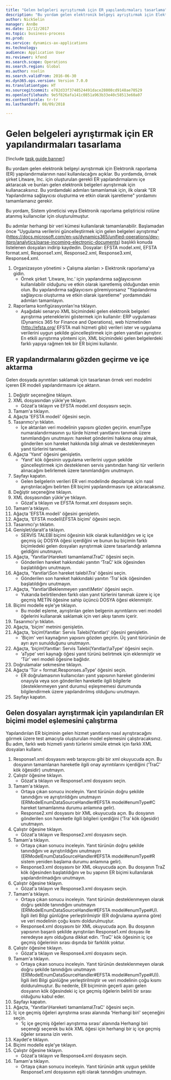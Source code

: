 ```yaml
--- 
title: "Gelen belgeleri ayrıştırmak için ER yapılandırmaları tasarlama"
description: "Bu yordam gelen elektronik belgeyi ayrıştırmak için Elektronik raporlama (ER) yapılandırmalarının nasıl kullanılacağını açıklar."
author: NickSelin
manager: AnnBe
ms.date: 12/12/2017
ms.topic: business-process
ms.prod: 
ms.service: dynamics-ax-applications
ms.technology: 
audience: Application User
ms.reviewer: kfend
ms.search.scope: Operations
ms.search.region: Global
ms.author: nselin
ms.search.validFrom: 2016-06-30
ms.dyn365.ops.version: Version 7.0.0
ms.translationtype: HT
ms.sourcegitcommit: e782d33f3748524491dace28008cd9148ae70529
ms.openlocfilehash: 9e5f826afa141c0851a963b33e40c58513e60a07
ms.contentlocale: tr-tr
ms.lasthandoff: 08/09/2018

---
```

# <a name="design-er-configurations-to-parse-incoming-documents"></a>Gelen belgeleri ayrıştırmak için ER yapılandırmaları tasarlama

[!include [task guide banner](../../includes/task-guide-banner.md)]

Bu yordam gelen elektronik belgeyi ayrıştırmak için Elektronik raporlama (ER) yapılandırmalarının nasıl kullanılacağını açıklar. Bu yordamda, örnek şirket Litware, Inc. için oluşturulan gerekli ER yapılandırmalarını içe aktaracak ve bunları gelen elektronik belgeleri ayrıştırmak için kullanacaksınız. Bu yordamdaki adımları tamamlamak için, ilk olarak "ER Yapılandırma sağlayıcısı oluşturma ve etkin olarak işaretleme" yordamını tamamlamanız gerekir.

Bu yordam, Sistem yöneticisi veya Elektronik raporlama geliştiricisi rolüne atanmış kullanıcılar için oluşturulmuştur. 

Bu adımlar herhangi bir veri kümesi kullanılarak tamamlanabilir. Başlamadan önce "Uygulama verilerini güncelleştirmek için gelen belgeleri ayrıştırma" (https://docs.microsoft.com/en-us/dynamics365/unified-operations/dev-itpro/analytics/parse-incoming-electronic-documents) başlıklı konuda listelenen dosyaları indirip kaydedin. Dosyalar: EFSTA model.xml, EFSTA format.xml, Response1.xml, Response2.xml, Response3.xml, Response4.xml.

1. Organizasyon yönetimi > Çalışma alanları > Elektronik raporlama'ya gidin.
    * Örnek şirket ‘Litware, Inc.’ için yapılandırma sağlayıcısının kullanılabilir olduğunu ve etkin olarak işaretlemiş olduğundan emin olun. Bu yapılandırma sağlayıcısını göremiyorsanız "Yapılandırma sağlayıcısı oluşturma ve etkin olarak işaretleme" yordamındaki adımları tamamlayın.  
2. Raporlama konfigürasyonları'na tıklayın.
    * Aşağıdaki senaryo XML biçimindeki gelen elektronik belgeleri ayrıştırma yeteneklerini göstermek için kullanılır: ERP uygulaması (Dynamics 365 for Finance and Operations), web hizmetinden (http://efsta.org/ EFSTA mali hizmeti gibi) verileri ister ve uygulama verilerini uygun şekilde güncelleştirmek için gelen yanıtları ayrıştırır. En etkili ayrıştırma yöntemi için, XML biçimindeki gelen belgelerdeki farklı yapıya rağmen tek bir ER biçimi kullanılır.   

## <a name="import-and-review-er-configurations"></a>ER yapılandırmalarını gözden geçirme ve içe aktarma
Gelen dosyada ayrıntıları saklamak için tasarlanan örnek veri modelini içeren ER modeli yapılandırmasını içe aktarın.  
1. Değiştir seçeneğine tıklayın.
2. XML dosyasından yükle'ye tıklayın.
    * Gözat'a tıklayın ve EFSTA model.xml dosyasını seçin.  
3. Tamam'a tıklayın.
4. Ağaçta 'EFSTA modeli' öğesini seçin.
5. Tasarımcı'yı tıklatın.
    * İçe aktarılan veri modelinin yapısını gözden geçirin. enumType numaralandırmasının şu türde hizmet yanıtlarını tanımak üzere tanımlandığını unutmayın: hareket gönderimi hakkına onay almak, gönderilen son hareket hakkında bilgi almak ve desteklenmeyen yanıt türlerini tanımak.   
6. Ağaçta 'Yanıt' öğesini genişletin.
    * ‘Yanıt’ kök öğesinin uygulama verilerini uygun şekilde güncelleştirmek için desteklenen servis yanıtından hangi tür verilerin alınacağını belirlemek üzere tanımlandığını unutmayın.   
7. Sayfayı kapatın.
    * Gelen belgelerin verileri ER veri modelinde depolamak için nasıl ayrıştırılacağını belirten ER biçimi yapılandırmasını içe aktaracaksınız.   
8. Değiştir seçeneğine tıklayın.
9. XML dosyasından yükle'ye tıklayın.
    * Gözat'a tıklayın ve EFSTA format.xml dosyasını seçin.  
10. Tamam'a tıklayın.
11. Ağaçta 'EFSTA modeli' öğesini genişletin.
12. Ağaçta, 'EFSTA modeli\EFSTA biçimi' öğesini seçin.
13. Tasarımcı'yı tıklatın.
14. Genişlet/daralt'a tıklayın.
    * SERVİS TALEBİ biçimi öğesinin kök olarak kullanıldığını ve iç içe geçmiş üç DOSYA öğesi içerdiğini ve bunun bu biçimin farklı biçimledeki gelen dosyaları ayrıştırmak üzere tasarlandığı anlamına geldiğini unutmayın.  
15. Ağaçta, 'Yanıtlar\Hareketi tamamlama\TraC' öğesini seçin.
    * Gönderilen hareket hakkındaki yanıtın ‘TraC’ kök öğesinden başlatıldığını unutmayın.   
16. Ağaçta, 'Yanıtlar\Son hareket talebi\Tra' öğesini seçin.
    * Gönderilen son hareket hakkındaki yanıtın ‘Tra’ kök öğesinden başlatıldığını unutmayın.   
17. Ağaçta, 'Yanıtlar\Beklenmeyen yanıt\Metin' öğesini seçin.
    * Yukarıda belirtilenden farklı olan yanıt türlerini tanımak üzere iç içe geçmiş METİN öğesine sahip üçüncü DOSYA öğesi eklenmiştir.   
18. Biçimi modelle eşle'ye tıklayın.
    * Bu model eşleme, ayrıştırılan gelen belgenin ayrıntılarını veri modeli öğelerini kullanarak saklamak için veri akışı tanımı içerir.  
19. Tasarımcı'yı tıklatın.
20. Ağaçta, 'biçim' metnini genişletin.
21. Ağaçta, 'biçim\Yanıtlar: Servis Talebi(Yanıtlar)' öğesini genişletin.
    * 'Biçim' veri kaynağının yapısını gözden geçirin. Üç yanıt türürünün de ayrı ayrı sunulduğunu unutmayın.   
22. Ağaçta, 'biçim\Yanıtlar: Servis Talebi(Yanıtlar)\aType' öğesini seçin.
    * ‘aType’ veri kaynağı öğesi yanıt türünü belirtmek için eklenmiştir ve ‘Tür’ veri modeli öğesine bağlıdır.  
23. Doğrulamalar sekmesine tıklayın.
24. Ağaçta 'Tür = format.Responses.aType' öğesini seçin.
    * ER doğrulamasının kullanıcıları yanıt yapısının hareket gönderimi onayıyla veya son gönderilen hareketle ilgili bilgilerle (desteklenmeyen yanıt durumu) eşleşmemesi durumunda bilgilendirmek üzere yapılandırılmış olduğunu unutmayın.   
25. Sayfayı kapatın.

## <a name="run-model-mapping-of-er-format-configured-for-parsing-incoming-files"></a>Gelen dosyaları ayrıştırmak için yapılandırılan ER biçimi model eşlemesini çalıştırma
Yapılandırılan ER biçiminin gelen hizmet yanıtlarını nasıl ayrıştıracağını görmek üzere test amacıyla oluşturulan model eşlemesini çalıştıracaksınız. Bu adım, farklı web hizmeti yanıtı türlerini simüle etmek için farklı XML dosyaları kullanır.   
1. Response1.xml dosyasını web tarayıcısı gibi bir xml okuyucuda açın. Bu dosyanın tamamlanan hareketle ilgili onay ayrıntılarını içerdiğini (‘TraC’ kök öğesidir) unutmayın.   
2. Çalıştır öğesine tıklayın.
    * Gözat'a tıklayın ve Response1.xml dosyasını seçin.  
3. Tamam'a tıklayın.
    * Ortaya çıkan sonucu inceleyin. Yanıt türünün doğru şekilde tanındığını ve ayrıştırıldığını unutmayın (ERModelEnumDataSourceHandler#EFSTA model#enumType#C hareket tamamlanma durumu anlamına gelir).   
    * Response2.xml dosyasını bir XML okuyucuda açın. Bu dosyanın gönderilen son hareketle ilgili bilgileri içerdiğini (‘Tra’ kök öğesidir) unutmayın.   
4. Çalıştır öğesine tıklayın.
    * Gözat'a tıklayın ve Response2.xml dosyasını seçin.  
5. Tamam'a tıklayın.
    * Ortaya çıkan sonucu inceleyin. Yanıt türünün doğru şekilde tanındığını ve ayrıştırıldığını unutmayın (ERModelEnumDataSourceHandler#EFSTA model#enumType#R sistem yeniden başlama durumu anlamına gelir).   
    * Response3.xml dosyasını bir XML okuyucuda açın. Bu dosyanın TraZ kök öğesinden başlatıldığını ve bu yapının ER biçimi kullanılarak yapılandırılmadığını unutmayın.   
6. Çalıştır öğesine tıklayın.
    * Gözat'a tıklayın ve Response3.xml dosyasını seçin.  
7. Tamam'a tıklayın.
    * Ortaya çıkan sonucu inceleyin. Yanıt türünün desteklenmeyen olarak doğru şekilde tanındığını unutmayın (ERModelEnumDataSourceHandler#EFSTA model#enumType#U). İlgili ileti Bilgi günlüğne yerleştirilmiştir (ER doğrulama ayarına göre) ve veri modelinin çoğu kısmı doldurulmuştur.   
    * Response4.xml dosyasını bir XML okuyucuda açın. Bu dosyanın yapısının başarılı şekilde ayrıştırılan Response1.xml dosyası ile neredeyse aynı olduğuna dikkat edin. ‘TraC’ kök öğesinin iç içe geçmiş öğelerinin sırası dışında bir farklılık yoktur.   
8. Çalıştır öğesine tıklayın.
    * Gözat'a tıklayın ve Response4.xml dosyasını seçin.  
9. Tamam'a tıklayın.
    * Ortaya çıkan sonucu inceleyin. Yanıt türünün desteklenmeyen olarak doğru şekilde tanındığını unutmayın (ERModelEnumDataSourceHandler#EFSTA model#enumType#U)). İlgili ileti Bilgi günlüğne yerleştirilmiştir ve veri modelinin çoğu kısmı doldurulmuştur. Bu nedenle, ER biçiminin geçerli ayarı gelen dosyanın kök öğesindeki iç içe geçmiş öğelerin belirli bir sırası olduğunu kabul eder.   
10. Sayfayı kapatın.
11. Ağaçta, 'Yanıtlar\Hareketi tamamlama\TraC' öğesini seçin.
12. İç içe geçmiş öğeleri ayrıştırma sırası alanında 'Herhangi biri' seçeneğini seçin.
    * ‘İç içe geçmiş öğeleri ayrıştırma sırası’ alanında Herhangi biri seçeneği seçerek bu kök XML öğesi için herhangi bir iç içe geçmiş öğeler sırasına izin verin.  
13. Kaydet'e tıklayın.
14. Biçimi modelle eşle'ye tıklayın.
15. Çalıştır öğesine tıklayın.
    * Gözat'a tıklayın ve Response4.xml dosyasını seçin.  
16. Tamam'a tıklayın.
    * Ortaya çıkan sonucu inceleyin. Yanıt türünün artık uygun şekilde Response1.xml dosyasının eşiti olarak tanındığını unutmayın.  


